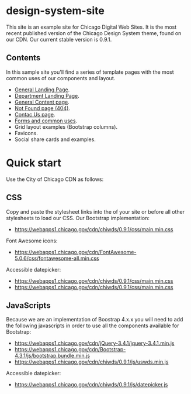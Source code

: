 # design-system-site
This site is an example site for Chicago Digital Web Sites. It is the most recent published version of the Chicago Design System theme, found on our CDN. Our current stable version is 0.9.1.

## Contents
In this sample site you'll find a series of template pages with the most common uses of our components and layout.
- [General Landing Page](https://chicago.github.io/design-system-site).
- [Department Landing Page](https://chicago.github.io/design-system-site/department_page).
- [General Content page](https://chicago.github.io/design-system-site/content_page).
- [Not Found page (404)](https://chicago.github.io/design-system-site/not_found).
- [Contac Us page](https://chicago.github.io/design-system-site/contactus_page).
- [Forms and common uses](https://chicago.github.io/design-system-site/forms).
- Grid layout examples (Bootstrap columns).
- Favicons.
- Social share cards and examples.

# Quick start
Use the City of Chicago CDN as follows:
## CSS
Copy and paste the stylesheet links <link> into the <head> of your site or before all other stylesheets to load our CSS.
Our Bootstrap implementation:
- https://webapps1.chicago.gov/cdn/chiwds/0.9.1/css/main.min.css

Font Awesome icons:
- https://webapps1.chicago.gov/cdn/FontAwesome-5.0.6/css/fontawesome-all.min.css

Accessible datepicker:
- https://webapps1.chicago.gov/cdn/chiwds/0.9.1/css/main.min.css
- https://webapps1.chicago.gov/cdn/chiwds/0.9.1/css/main.min.css

## JavaScripts
Because we are an implementation of Boostrap 4.x.x you will need to add the following javascripts in order to use all the components available for Bootstrap:
- https://webapps1.chicago.gov/cdn/jQuery-3.4.1/jquery-3.4.1.min.js
- https://webapps1.chicago.gov/cdn/Bootstrap-4.3.1/js/bootstrap.bundle.min.js
- https://webapps1.chicago.gov/cdn/chiwds/0.9.1/js/uswds.min.js

Accessible datepicker:
- https://webapps1.chicago.gov/cdn/chiwds/0.9.1/js/datepicker.js

